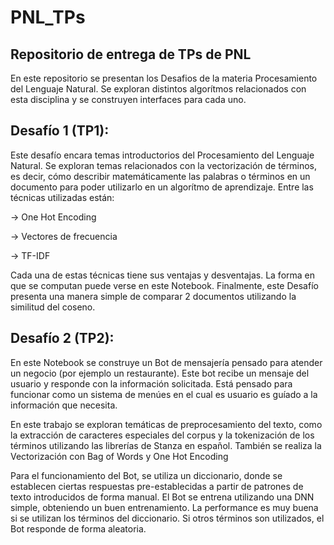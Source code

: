 # PNL_TPs
## Repositorio de entrega de TPs de PNL
En este repositorio se presentan los Desafios de la materia Procesamiento del Lenguaje Natural. Se exploran distintos algorítmos relacionados con esta disciplina y se construyen interfaces para cada uno.

## Desafío 1 (TP1):
Este desafío encara temas introductorios del Procesamiento del Lenguaje Natural. Se exploran temas relacionados con la vectorización de términos, es decir, cómo describir matemáticamente las palabras o términos en un documento para poder utilizarlo en un algorítmo de aprendizaje. Entre las técnicas utilizadas están:
  
  -> One Hot Encoding
  
  -> Vectores de frecuencia
  
  -> TF-IDF
  
Cada una de estas técnicas tiene sus ventajas y desventajas. La forma en que se computan puede verse en este Notebook.
Finalmente, este Desafío presenta una manera simple de comparar 2 documentos utilizando la similitud del coseno.

## Desafío 2 (TP2):
En este Notebook se construye un Bot de mensajería pensado para atender un negocio (por ejemplo un restaurante). Este bot recibe un mensaje del usuario y responde con la información solicitada. Está pensado para funcionar como un sistema de menúes en el cual es usuario es guíado a la información que necesita.

En este trabajo se exploran temáticas de preprocesamiento del texto, como la extracción de caracteres especiales del corpus y la tokenización de los términos utilizando las librerías de Stanza en español. También se realiza la Vectorización con Bag of Words y One Hot Encoding

Para el funcionamiento del Bot, se utiliza un diccionario, donde se establecen ciertas respuestas pre-establecidas a partir de patrones de texto introducidos de forma manual. El Bot se entrena utilizando una DNN simple, obteniendo un buen entrenamiento. La performance es muy buena si se utilizan los términos del diccionario. Si otros términos son utilizados, el Bot responde de forma aleatoria.
